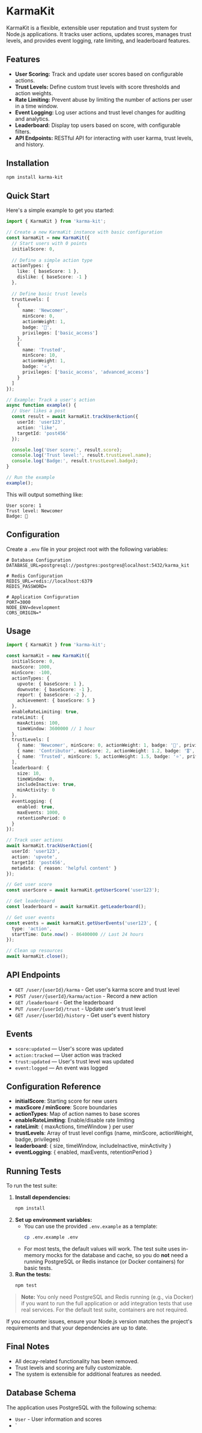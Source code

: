 # KarmaKit

KarmaKit is a flexible, extensible user reputation and trust system for Node.js applications. It tracks user actions, updates scores, manages trust levels, and provides event logging, rate limiting, and leaderboard features.

## Features

- **User Scoring:** Track and update user scores based on configurable actions.
- **Trust Levels:** Define custom trust levels with score thresholds and action weights.
- **Rate Limiting:** Prevent abuse by limiting the number of actions per user in a time window.
- **Event Logging:** Log user actions and trust level changes for auditing and analytics.
- **Leaderboard:** Display top users based on score, with configurable filters.
- **API Endpoints:** RESTful API for interacting with user karma, trust levels, and history.

## Installation

```bash
npm install karma-kit
```

## Quick Start

Here's a simple example to get you started:

```typescript
import { KarmaKit } from 'karma-kit';

// Create a new KarmaKit instance with basic configuration
const karmaKit = new KarmaKit({
  // Start users with 0 points
  initialScore: 0,
  
  // Define a simple action type
  actionTypes: {
    like: { baseScore: 1 },
    dislike: { baseScore: -1 }
  },
  
  // Define basic trust levels
  trustLevels: [
    { 
      name: 'Newcomer',
      minScore: 0,
      actionWeight: 1,
      badge: '🌱',
      privileges: ['basic_access']
    },
    { 
      name: 'Trusted',
      minScore: 10,
      actionWeight: 1,
      badge: '⭐',
      privileges: ['basic_access', 'advanced_access']
    }
  ]
});

// Example: Track a user's action
async function example() {
  // User likes a post
  const result = await karmaKit.trackUserAction({
    userId: 'user123',
    action: 'like',
    targetId: 'post456'
  });

  console.log('User score:', result.score);
  console.log('Trust level:', result.trustLevel.name);
  console.log('Badge:', result.trustLevel.badge);
}

// Run the example
example();
```

This will output something like:
```
User score: 1
Trust level: Newcomer
Badge: 🌱
```

## Configuration

Create a `.env` file in your project root with the following variables:

```env
# Database Configuration
DATABASE_URL=postgresql://postgres:postgres@localhost:5432/karma_kit

# Redis Configuration
REDIS_URL=redis://localhost:6379
REDIS_PASSWORD=

# Application Configuration
PORT=3000
NODE_ENV=development
CORS_ORIGIN=*
```

## Usage

```typescript
import { KarmaKit } from 'karma-kit';

const karmaKit = new KarmaKit({
  initialScore: 0,
  maxScore: 1000,
  minScore: -100,
  actionTypes: {
    upvote: { baseScore: 1 },
    downvote: { baseScore: -1 },
    report: { baseScore: -2 },
    achievement: { baseScore: 5 }
  },
  enableRateLimiting: true,
  rateLimit: {
    maxActions: 100,
    timeWindow: 3600000 // 1 hour
  },
  trustLevels: [
    { name: 'Newcomer', minScore: 0, actionWeight: 1, badge: '🌱', privileges: ['basic_access'] },
    { name: 'Contributor', minScore: 2, actionWeight: 1.2, badge: '🎖️', privileges: ['basic_access', 'post'] },
    { name: 'Trusted', minScore: 5, actionWeight: 1.5, badge: '⭐', privileges: ['basic_access', 'post', 'vote'] }
  ],
  leaderboard: {
    size: 10,
    timeWindow: 0,
    includeInactive: true,
    minActivity: 0
  },
  eventLogging: {
    enabled: true,
    maxEvents: 1000,
    retentionPeriod: 0
  }
});

// Track user actions
await karmaKit.trackUserAction({
  userId: 'user123',
  action: 'upvote',
  targetId: 'post456',
  metadata: { reason: 'helpful content' }
});

// Get user score
const userScore = await karmaKit.getUserScore('user123');

// Get leaderboard
const leaderboard = await karmaKit.getLeaderboard();

// Get user events
const events = await karmaKit.getUserEvents('user123', {
  type: 'action',
  startTime: Date.now() - 86400000 // Last 24 hours
});

// Clean up resources
await karmaKit.close();
```

## API Endpoints

- `GET /user/{userId}/karma` - Get user's karma score and trust level
- `POST /user/{userId}/karma/action` - Record a new action
- `GET /leaderboard` - Get the leaderboard
- `PUT /user/{userId}/trust` - Update user's trust level
- `GET /user/{userId}/history` - Get user's event history

## Events

- `score:updated` — User's score was updated
- `action:tracked` — User action was tracked
- `trust:updated` — User's trust level was updated
- `event:logged` — An event was logged

## Configuration Reference

- **initialScore**: Starting score for new users
- **maxScore / minScore**: Score boundaries
- **actionTypes**: Map of action names to base scores
- **enableRateLimiting**: Enable/disable rate limiting
- **rateLimit**: { maxActions, timeWindow } per user
- **trustLevels**: Array of trust level configs (name, minScore, actionWeight, badge, privileges)
- **leaderboard**: { size, timeWindow, includeInactive, minActivity }
- **eventLogging**: { enabled, maxEvents, retentionPeriod }

## Running Tests

To run the test suite:

1. **Install dependencies:**
   ```bash
   npm install
   ```
2. **Set up environment variables:**
   - You can use the provided `.env.example` as a template:
     ```bash
     cp .env.example .env
     ```
   - For most tests, the default values will work. The test suite uses in-memory mocks for the database and cache, so you do **not** need a running PostgreSQL or Redis instance (or Docker containers) for basic tests.
3. **Run the tests:**
   ```bash
   npm test
   ```

> **Note:**
> You only need PostgreSQL and Redis running (e.g., via Docker) if you want to run the full application or add integration tests that use real services. For the default test suite, containers are not required.

If you encounter issues, ensure your Node.js version matches the project's requirements and that your dependencies are up to date.

## Final Notes

- All decay-related functionality has been removed.
- Trust levels and scoring are fully customizable.
- The system is extensible for additional features as needed.

## Database Schema

The application uses PostgreSQL with the following schema:

- `User` - User information and scores
- `